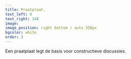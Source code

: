 ```yaml
---
title: Praatplaat.
text_left: 0
text_right: 140
image:
image_position: right bottom / auto 350px
bgcolor: white
order: 3
---
```


Een praatplaat legt de basis voor constructieve discussies.